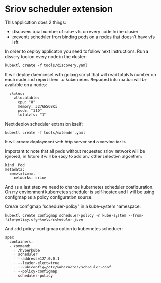 Sriov scheduler extension
=========================

This application does 2 things:
- discovers total number of sriov vfs on every node in the cluster
- prevents scheduler from binding pods on a nodes that doesn't have vfs left

In order to deploy applicaton you need to follow next instructions.
Run a disvery tool on every node in the cluster:
```
kubectl create -f tools/discovery.yaml
``` 

It will deploy daemonset with golang script that will read totalvfs number
on each node and report them to kubernetes. Reported information will be available on a nodes:
```
  status:
    allocatable:
      cpu: "8"
      memory: 32766568Ki
      pods: "110"
      totalvfs: "1"
```

Next deploy scheduler extension itself:
```
kubectl create -f tools/extender.yaml
```
It will create deployment with http server and a service for it.

Important to note that all pods without requested sriov network will be ignored,
in future it will be easy to add any other selection algorithm:

```
kind: Pod
metadata:
  annotations:
    networks: sriov
```

And as a last step we need to change kubernetes scheduler configuration.
On my environment kubernetes scheduler is self-hosted and I will be using
configmap as a policy configuration source.

Create configmap "scheduler-policy" in a kube-system namespace:
```
kubectl create configmap scheduler-policy -n kube-system --from-file=policy.cfg=tools/scheduler.json
```

And add policy-configmap option to kubernetes scheduler:

```
spec:
  containers:
  - command:
    - /hyperkube
    - scheduler
    - --address=127.0.0.1
    - --leader-elect=true
    - --kubeconfig=/etc/kubernetes/scheduler.conf
    - --policy-configmap
    - scheduler-policy
```